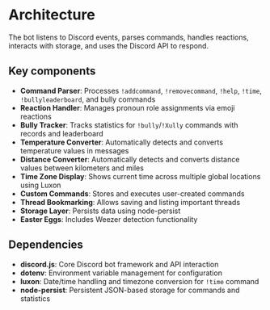 # Architecture

The bot listens to Discord events, parses commands, handles reactions, interacts with storage, and uses the Discord API to respond.

## Key components

- **Command Parser**: Processes `!addcommand`, `!removecommand`, `!help`, `!time`, `!bullyleaderboard`, and bully commands
- **Reaction Handler**: Manages pronoun role assignments via emoji reactions
- **Bully Tracker**: Tracks statistics for `!bully`/`!Xully` commands with records and leaderboard
- **Temperature Converter**: Automatically detects and converts temperature values in messages
- **Distance Converter**: Automatically detects and converts distance values between kilometers and miles
- **Time Zone Display**: Shows current time across multiple global locations using Luxon
- **Custom Commands**: Stores and executes user-created commands
- **Thread Bookmarking**: Allows saving and listing important threads
- **Storage Layer**: Persists data using node-persist
- **Easter Eggs**: Includes Weezer detection functionality

## Dependencies

- **discord.js**: Core Discord bot framework and API interaction
- **dotenv**: Environment variable management for configuration
- **luxon**: Date/time handling and timezone conversion for `!time` command
- **node-persist**: Persistent JSON-based storage for commands and statistics
